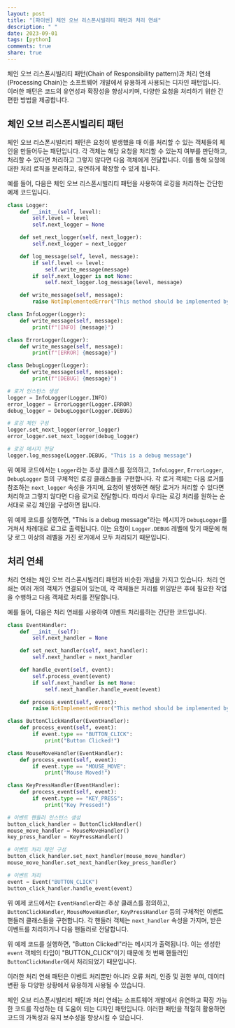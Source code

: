```yaml
---
layout: post
title: "[파이썬] 체인 오브 리스폰시빌리티 패턴과 처리 연쇄"
description: " "
date: 2023-09-01
tags: [python]
comments: true
share: true
---
```


체인 오브 리스폰시빌리티 패턴(Chain of Responsibility pattern)과 처리 연쇄(Processing Chain)는 소프트웨어 개발에서 유용하게 사용되는 디자인 패턴입니다. 이러한 패턴은 코드의 유연성과 확장성을 향상시키며, 다양한 요청을 처리하기 위한 간편한 방법을 제공합니다.

## 체인 오브 리스폰시빌리티 패턴

체인 오브 리스폰시빌리티 패턴은 요청이 발생했을 때 이를 처리할 수 있는 객체들의 체인을 만들어두는 패턴입니다. 각 객체는 해당 요청을 처리할 수 있는지 여부를 판단하고, 처리할 수 있다면 처리하고 그렇지 않다면 다음 객체에게 전달합니다. 이를 통해 요청에 대한 처리 로직을 분리하고, 유연하게 확장할 수 있게 됩니다.

예를 들어, 다음은 체인 오브 리스폰시빌리티 패턴을 사용하여 로깅을 처리하는 간단한 예제 코드입니다.

```python
class Logger:
    def __init__(self, level):
        self.level = level
        self.next_logger = None

    def set_next_logger(self, next_logger):
        self.next_logger = next_logger

    def log_message(self, level, message):
        if self.level <= level:
            self.write_message(message)
        if self.next_logger is not None:
            self.next_logger.log_message(level, message)

    def write_message(self, message):
        raise NotImplementedError("This method should be implemented by subclasses")

class InfoLogger(Logger):
    def write_message(self, message):
        print(f"[INFO] {message}")

class ErrorLogger(Logger):
    def write_message(self, message):
        print(f"[ERROR] {message}")

class DebugLogger(Logger):
    def write_message(self, message):
        print(f"[DEBUG] {message}")

# 로거 인스턴스 생성
logger = InfoLogger(Logger.INFO)
error_logger = ErrorLogger(Logger.ERROR)
debug_logger = DebugLogger(Logger.DEBUG)

# 로깅 체인 구성
logger.set_next_logger(error_logger)
error_logger.set_next_logger(debug_logger)

# 로깅 메시지 전달
logger.log_message(Logger.DEBUG, "This is a debug message")
```

위 예제 코드에서는 `Logger`라는 추상 클래스를 정의하고, `InfoLogger`, `ErrorLogger`, `DebugLogger` 등의 구체적인 로깅 클래스들을 구현합니다. 각 로거 객체는 다음 로거를 참조하는 `next_logger` 속성을 가지며, 요청이 발생하면 해당 로거가 처리할 수 있다면 처리하고 그렇지 않다면 다음 로거로 전달합니다. 따라서 우리는 로깅 처리를 원하는 순서대로 로깅 체인을 구성하면 됩니다.

위 예제 코드를 실행하면, "This is a debug message"라는 메시지가 `DebugLogger`를 거쳐서 차례대로 로그로 출력됩니다. 이는 요청이 `Logger.DEBUG` 레벨에 맞기 때문에 해당 로그 이상의 레벨을 가진 로거에서 모두 처리되기 때문입니다.

## 처리 연쇄

처리 연쇄는 체인 오브 리스폰시빌리티 패턴과 비슷한 개념을 가지고 있습니다. 처리 연쇄는 여러 개의 객체가 연결되어 있는데, 각 객체들은 처리를 위임받은 후에 필요한 작업을 수행하고 다음 객체로 처리를 전달합니다.

예를 들어, 다음은 처리 연쇄를 사용하여 이벤트 처리를하는 간단한 코드입니다.

```python
class EventHandler:
    def __init__(self):
        self.next_handler = None

    def set_next_handler(self, next_handler):
        self.next_handler = next_handler

    def handle_event(self, event):
        self.process_event(event)
        if self.next_handler is not None:
            self.next_handler.handle_event(event)

    def process_event(self, event):
        raise NotImplementedError("This method should be implemented by subclasses")

class ButtonClickHandler(EventHandler):
    def process_event(self, event):
        if event.type == "BUTTON_CLICK":
            print("Button Clicked!")

class MouseMoveHandler(EventHandler):
    def process_event(self, event):
        if event.type == "MOUSE_MOVE":
            print("Mouse Moved!")

class KeyPressHandler(EventHandler):
    def process_event(self, event):
        if event.type == "KEY_PRESS":
            print("Key Pressed!")

# 이벤트 핸들러 인스턴스 생성
button_click_handler = ButtonClickHandler()
mouse_move_handler = MouseMoveHandler()
key_press_handler = KeyPressHandler()

# 이벤트 처리 체인 구성
button_click_handler.set_next_handler(mouse_move_handler)
mouse_move_handler.set_next_handler(key_press_handler)

# 이벤트 처리
event = Event("BUTTON_CLICK")
button_click_handler.handle_event(event)
```

위 예제 코드에서는 `EventHandler`라는 추상 클래스를 정의하고, `ButtonClickHandler`, `MouseMoveHandler`, `KeyPressHandler` 등의 구체적인 이벤트 핸들러 클래스들을 구현합니다. 각 핸들러 객체는 `next_handler` 속성을 가지며, 받은 이벤트를 처리하거나 다음 핸들러로 전달합니다.

위 예제 코드를 실행하면, "Button Clicked!"라는 메시지가 출력됩니다. 이는 생성한 `event` 객체의 타입이 "BUTTON_CLICK"이기 때문에 첫 번째 핸들러인 `ButtonClickHandler`에서 처리되었기 때문입니다.

이러한 처리 연쇄 패턴은 이벤트 처리뿐만 아니라 오류 처리, 인증 및 권한 부여, 데이터 변환 등 다양한 상황에서 유용하게 사용될 수 있습니다.

체인 오브 리스폰시빌리티 패턴과 처리 연쇄는 소프트웨어 개발에서 유연하고 확장 가능한 코드를 작성하는 데 도움이 되는 디자인 패턴입니다. 이러한 패턴을 적절히 활용하면 코드의 가독성과 유지 보수성을 향상시킬 수 있습니다.